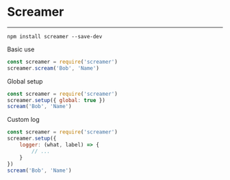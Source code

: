 # Screamer

-------------------------------
`npm install screamer --save-dev`

Basic use
```js
const screamer = require('screamer')
screamer.scream('Bob', 'Name')
```

Global setup
```js
const screamer = require('screamer')
screamer.setup({ global: true })
scream('Bob', 'Name')
```

Custom log
```js
const screamer = require('screamer')
screamer.setup({
    logger: (what, label) => {
        // ...
    }
})
scream('Bob', 'Name')
```

